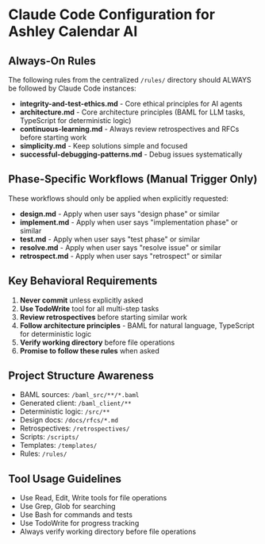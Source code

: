 # Claude Code Configuration for Ashley Calendar AI

## Always-On Rules
The following rules from the centralized `/rules/` directory should ALWAYS be followed by Claude Code instances:

- **integrity-and-test-ethics.md** - Core ethical principles for AI agents
- **architecture.md** - Core architecture principles (BAML for LLM tasks, TypeScript for deterministic logic)
- **continuous-learning.md** - Always review retrospectives and RFCs before starting work
- **simplicity.md** - Keep solutions simple and focused
- **successful-debugging-patterns.md** - Debug issues systematically

## Phase-Specific Workflows (Manual Trigger Only)
These workflows should only be applied when explicitly requested:

- **design.md** - Apply when user says "design phase" or similar
- **implement.md** - Apply when user says "implementation phase" or similar  
- **test.md** - Apply when user says "test phase" or similar
- **resolve.md** - Apply when user says "resolve issue" or similar
- **retrospect.md** - Apply when user says "retrospect" or similar

## Key Behavioral Requirements
1. **Never commit** unless explicitly asked
2. **Use TodoWrite** tool for all multi-step tasks
3. **Review retrospectives** before starting similar work
4. **Follow architecture principles** - BAML for natural language, TypeScript for deterministic logic
5. **Verify working directory** before file operations
6. **Promise to follow these rules** when asked

## Project Structure Awareness
- BAML sources: `/baml_src/**/*.baml`
- Generated client: `/baml_client/**`
- Deterministic logic: `/src/**`
- Design docs: `/docs/rfcs/*.md`
- Retrospectives: `/retrospectives/`
- Scripts: `/scripts/`
- Templates: `/templates/`
- Rules: `/rules/`

## Tool Usage Guidelines
- Use Read, Edit, Write tools for file operations
- Use Grep, Glob for searching
- Use Bash for commands and tests
- Use TodoWrite for progress tracking
- Always verify working directory before file operations